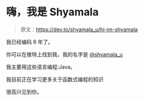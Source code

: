 # 嗨，我是 Shyamala

> 原文：<https://dev.to/shyamala_u/hi-im-shyamala>

我已经编码 6 年了。

你可以在推特上找到我，我的名字是 [@shyamala_u](https://twitter.com/shyamala_u)

我主要用这些语言编程:Java。

我目前正在学习更多关于函数式编程的知识

很高兴见到你。
